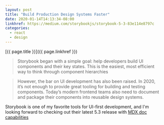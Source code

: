 ```yaml
---
layout: post
title: "Build Production Design Systems Faster"
date: 2020-01-14T14:13:34-08:00
linkhref: https://medium.com/storybookjs/storybook-5-3-83e114e8797c
categories:
  - react
  - design
---
```



[{{ page.title }}]({{ page.linkhref }})

> Storybook began with a simple goal: help developers build UI components and their key states. This is the easiest, most efficient way to think through component hierarchies

> However, the bar on UI development has also been raised. In 2020, it’s not enough to provide great tooling for building and testing components. Today’s modern frontend teams also need to document and package their components into reusable design systems.

Storybook is one of my favorite tools for UI-first development, and I'm looking forward to checking out their latest 5.3 release with [MDX doc capabilities](https://medium.com/storybookjs/rich-docs-with-storybook-mdx-61bc145ae7bc)
